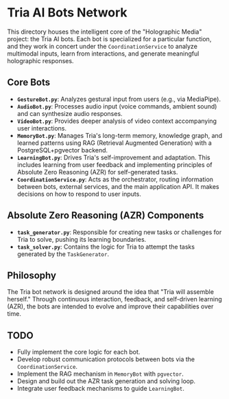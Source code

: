 # Tria AI Bots Network

This directory houses the intelligent core of the "Holographic Media" project: the Tria AI bots. Each bot is specialized for a particular function, and they work in concert under the `CoordinationService` to analyze multimodal inputs, learn from interactions, and generate meaningful holographic responses.

## Core Bots

-   **`GestureBot.py`**: Analyzes gestural input from users (e.g., via MediaPipe).
-   **`AudioBot.py`**: Processes audio input (voice commands, ambient sound) and can synthesize audio responses.
-   **`VideoBot.py`**: Provides deeper analysis of video context accompanying user interactions.
-   **`MemoryBot.py`**: Manages Tria's long-term memory, knowledge graph, and learned patterns using RAG (Retrieval Augmented Generation) with a PostgreSQL+pgvector backend.
-   **`LearningBot.py`**: Drives Tria's self-improvement and adaptation. This includes learning from user feedback and implementing principles of Absolute Zero Reasoning (AZR) for self-generated tasks.
-   **`CoordinationService.py`**: Acts as the orchestrator, routing information between bots, external services, and the main application API. It makes decisions on how to respond to user inputs.

## Absolute Zero Reasoning (AZR) Components

-   **`task_generator.py`**: Responsible for creating new tasks or challenges for Tria to solve, pushing its learning boundaries.
-   **`task_solver.py`**: Contains the logic for Tria to attempt the tasks generated by the `TaskGenerator`.

## Philosophy

The Tria bot network is designed around the idea that "Tria will assemble herself." Through continuous interaction, feedback, and self-driven learning (AZR), the bots are intended to evolve and improve their capabilities over time.

## TODO
- Fully implement the core logic for each bot.
- Develop robust communication protocols between bots via the `CoordinationService`.
- Implement the RAG mechanism in `MemoryBot` with `pgvector`.
- Design and build out the AZR task generation and solving loop.
- Integrate user feedback mechanisms to guide `LearningBot`.
